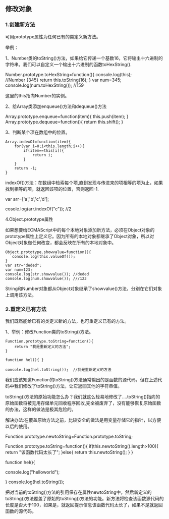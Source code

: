 ## 修改对象

### 1.创建新方法

可用prototype属性为任何已有的类定义新方法。

举例：

1、Number类的toString()方法，如果给它传递一个基数16，它将输出十六进制的字符串。我们可以自定义一个输出十六进制的函数toHexString().


Number.prototype.toHexString=function(){
     console.log(this); //Number {345}
	return this.toString(16);
}
var num=345;
console.log(num.toHexString()); //159

这里的this指向Number的实例。

2、给Array类添加enqueue()方法和dequeue()方法

Array.prototype.enqueue=function(item){
	this.push(item);
}
Array.prototype.dequeue=function(){
   return this.shift();
}

3、判断某个项在数组中的位置。

```
Array.indexOf=function(item){
	for(var i=0;i<this.length;i++){
		if(item==this[i]){
			return i;
		}
	}
	return -1;
}
```

indexOf()方法：在数组中检索每个项,直到发现与传进来的项相等的项为止，如果找到相等的项，就返回该项的位置，否则返回-1.

var arr=['a','b','c','d'];

cosole.log(arr.indexOf("c")); //2

4.Object.prototype属性

如果想要给ECMAScript中的每个本地对象添加新方法，必须在Object对象的prototype属性上定义它。因为所有的本地对象都继承了Object对象，所以对Object对象做任何改变，都会反映在所有的本地对象中。

```
Object.prototype.showvalue=function(){
   console.log(this.valueOf());
}
var str="deded";
var num=123;
console.log(str.showvalue()); //deded
console.log(num.showvalue()); ///123
```
String和Number对象都从Object对象继承了showvalue()方法，分别在它们对象上调用该方法。

### 2.重定义已有方法

我们既然能给已有的类定义新的方法，也可重定义已有的方法。

1、举例：修改Function类的toString()方法。

```
Function.prototype.toString=function(){
	return "我是重新定义的方法";
}

function hel(){ }

console.log(hel.toString());  //我是重新定义的方法
```

我们应该知道Function的toString()方法通常输出的是函数的源代码，但在上述代码中我们修改了toString()方法，让它返回其他的字符串值。

toString()方法的原始功能怎么办？我们就这么轻易地修改了....toString()指向的原始函数将被无用存储单元回收程序回收,完全被废弃了，没有能够恢复原始函数的办法，这样的做法是极其危险的。

解决办法:在覆盖原始方法之前，比较安全的做法是用变量存储它的指针，以方便以后的使用。

Function.prototype.newtoString=Function.prototype.toString;

Function.prototype.toString=function(){
	if(this.newtoString().length>100){
	    return "该函数代码太长了";
  }else{
    return this.newtoString();
   }
}

function hel(){

   console.log("helloworld");

}
console.log(hel.toString());

把对当前的toString()方法的引用保存在属性newtoString中，然后新定义的toString()方法覆盖了原始的toString()方法的功能。新方法将检查该函数源代码的长度是否大于100，如果是，就返回提示信息该函数代码太长了，如果不是就返回函数的源代码。
